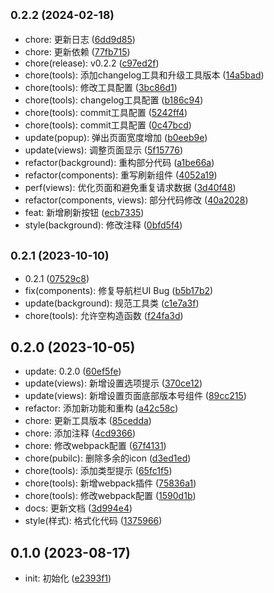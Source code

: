 ## <small>0.2.2 (2024-02-18)</small>

* chore: 更新日志 ([6dd9d85](https://github.com/kaze-k/bilibili-bangumi/commit/6dd9d85))
* chore: 更新依赖 ([77fb715](https://github.com/kaze-k/bilibili-bangumi/commit/77fb715))
* chore(release): v0.2.2 ([c97ed2f](https://github.com/kaze-k/bilibili-bangumi/commit/c97ed2f))
* chore(tools): 添加changelog工具和升级工具版本 ([14a5bad](https://github.com/kaze-k/bilibili-bangumi/commit/14a5bad))
* chore(tools): 修改工具配置 ([3bc86d1](https://github.com/kaze-k/bilibili-bangumi/commit/3bc86d1))
* chore(tools): changelog工具配置 ([b186c94](https://github.com/kaze-k/bilibili-bangumi/commit/b186c94))
* chore(tools): commit工具配置 ([5242ff4](https://github.com/kaze-k/bilibili-bangumi/commit/5242ff4))
* chore(tools): commit工具配置 ([0c47bcd](https://github.com/kaze-k/bilibili-bangumi/commit/0c47bcd))
* update(popup): 弹出页面宽度增加 ([b0eeb9e](https://github.com/kaze-k/bilibili-bangumi/commit/b0eeb9e))
* update(views): 调整页面显示 ([5f15776](https://github.com/kaze-k/bilibili-bangumi/commit/5f15776))
* refactor(background): 重构部分代码 ([a1be66a](https://github.com/kaze-k/bilibili-bangumi/commit/a1be66a))
* refactor(components): 重写刷新组件 ([4052a19](https://github.com/kaze-k/bilibili-bangumi/commit/4052a19))
* perf(views): 优化页面和避免重复请求数据 ([3d40f48](https://github.com/kaze-k/bilibili-bangumi/commit/3d40f48))
* refactor(components, views): 部分代码修改 ([40a2028](https://github.com/kaze-k/bilibili-bangumi/commit/40a2028))
* feat: 新增刷新按钮 ([ecb7335](https://github.com/kaze-k/bilibili-bangumi/commit/ecb7335))
* style(background): 修改注释 ([0bfd5f4](https://github.com/kaze-k/bilibili-bangumi/commit/0bfd5f4))



## <small>0.2.1 (2023-10-10)</small>

* 0.2.1 ([07529c8](https://github.com/kaze-k/bilibili-bangumi/commit/07529c8))
* fix(components): 修复导航栏UI Bug ([b5b17b2](https://github.com/kaze-k/bilibili-bangumi/commit/b5b17b2))
* update(background): 规范工具类 ([c1e7a3f](https://github.com/kaze-k/bilibili-bangumi/commit/c1e7a3f))
* chore(tools): 允许空构造函数 ([f24fa3d](https://github.com/kaze-k/bilibili-bangumi/commit/f24fa3d))



## 0.2.0 (2023-10-05)

* update: 0.2.0 ([60ef5fe](https://github.com/kaze-k/bilibili-bangumi/commit/60ef5fe))
* update(views): 新增设置选项提示 ([370ce12](https://github.com/kaze-k/bilibili-bangumi/commit/370ce12))
* update(views): 新增设置页面底部版本号组件 ([89cc215](https://github.com/kaze-k/bilibili-bangumi/commit/89cc215))
* refactor: 添加新功能和重构 ([a42c58c](https://github.com/kaze-k/bilibili-bangumi/commit/a42c58c))
* chore: 更新工具版本 ([85cedda](https://github.com/kaze-k/bilibili-bangumi/commit/85cedda))
* chore: 添加注释 ([4cd9366](https://github.com/kaze-k/bilibili-bangumi/commit/4cd9366))
* chore: 修改webpack配置 ([67f4131](https://github.com/kaze-k/bilibili-bangumi/commit/67f4131))
* chore(pubilc): 删除多余的icon ([d3ed1ed](https://github.com/kaze-k/bilibili-bangumi/commit/d3ed1ed))
* chore(tools): 添加类型提示 ([65fc1f5](https://github.com/kaze-k/bilibili-bangumi/commit/65fc1f5))
* chore(tools): 新增webpack插件 ([75836a1](https://github.com/kaze-k/bilibili-bangumi/commit/75836a1))
* chore(tools): 修改webpack配置 ([1590d1b](https://github.com/kaze-k/bilibili-bangumi/commit/1590d1b))
* docs: 更新文档 ([3d994e4](https://github.com/kaze-k/bilibili-bangumi/commit/3d994e4))
* style(样式): 格式化代码 ([1375966](https://github.com/kaze-k/bilibili-bangumi/commit/1375966))



## 0.1.0 (2023-08-17)

* init: 初始化 ([e2393f1](https://github.com/kaze-k/bilibili-bangumi/commit/e2393f1))



